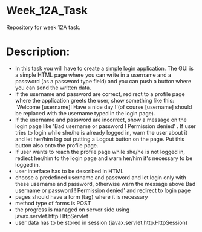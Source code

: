# Week_12A_Task
Repository for week 12A task.
# Description:
- In this task you will have to create a simple login application. The GUI is a simple HTML page where you can write in a username and a password (as a password type field) and you can push a button where you can send the written data.
- If the username and password are correct, redirect to a profile page where the application greets the user, show something like this: 'Welcome [username]! Have a nice day !'(of course [username] should be replaced with the username typed in the login page).
- If the username and password are incorrect, show a message on the login page like 'Bad username or password ! Permission denied' . If user tries to login while she/he is already logged in, warn the user about it and let her/him log out putting a Logout button on the page. Put this button also onto the profile page.
- If user wants to reach the profile page while she/he is not logged in, rediect her/him to the login page and warn her/him it's necessary to be logged in.
- user interface has to be described in HTML
- choose a predefined username and password and let login only with these username and password, otherwise warn the message above Bad username or password ! Permission denied'  and redirect to login page
- pages should have a form (tag) where it is necessary
- method type of forms is POST
- the progress is managed on server side using javax.servlet.http.HttpServlet
- user data has to be stored in session (javax.servlet.http.HttpSession)
